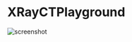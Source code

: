 # XRayCTPlayground


![screenshot](https://user-images.githubusercontent.com/7985149/67964020-d62cc000-fbff-11e9-8ed9-debc2ec757ea.png)

